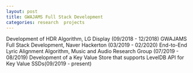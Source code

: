 ```yaml
---
layout: post
title: GWAJAMS Full Stack Development 
categories: research  projects 
---
```


Development of HDR Algorithm, LG Display (09/2018 - 12/2018)
GWAJAMS Full Stack Development, Naver Hackerton (03/2019 - 02/2020)
End-to-End Lyric Alignment Algorithm, Music and Audio Research Group (07/2019 - 08/2019)
Development of a Key Value Store that supports LevelDB API for Key Value SSDs(09/2019 - present)
